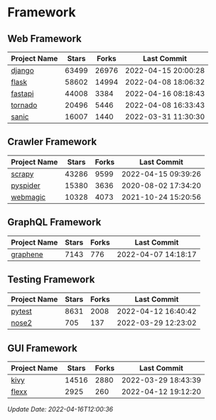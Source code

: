 # Framework

## Web Framework
| Project Name | Stars | Forks | Last Commit |
| ------------ | ----- | ----- | ----------- |
| [django](https://github.com/django/django) | 63499 | 26976 | 2022-04-15 20:00:28 |
| [flask](https://github.com/pallets/flask) | 58602 | 14994 | 2022-04-08 18:06:32 |
| [fastapi](https://github.com/tiangolo/fastapi) | 44008 | 3384 | 2022-04-16 08:18:43 |
| [tornado](https://github.com/tornadoweb/tornado) | 20496 | 5446 | 2022-04-08 16:33:43 |
| [sanic](https://github.com/sanic-org/sanic) | 16007 | 1440 | 2022-03-31 11:30:30 |

## Crawler Framework
| Project Name | Stars | Forks | Last Commit |
| ------------ | ----- | ----- | ----------- |
| [scrapy](https://github.com/scrapy/scrapy) | 43286 | 9599 | 2022-04-15 09:39:26 |
| [pyspider](https://github.com/binux/pyspider) | 15380 | 3636 | 2020-08-02 17:34:20 |
| [webmagic](https://github.com/code4craft/webmagic) | 10328 | 4073 | 2021-10-24 15:20:56 |

## GraphQL Framework
| Project Name | Stars | Forks | Last Commit |
| ------------ | ----- | ----- | ----------- |
| [graphene](https://github.com/graphql-python/graphene) | 7143 | 776 | 2022-04-07 14:18:17 |

## Testing Framework
| Project Name | Stars | Forks | Last Commit |
| ------------ | ----- | ----- | ----------- |
| [pytest](https://github.com/pytest-dev/pytest) | 8631 | 2008 | 2022-04-12 16:40:42 |
| [nose2](https://github.com/nose-devs/nose2) | 705 | 137 | 2022-03-29 12:23:02 |

## GUI Framework
| Project Name | Stars | Forks | Last Commit |
| ------------ | ----- | ----- | ----------- |
| [kivy](https://github.com/kivy/kivy) | 14516 | 2880 | 2022-03-29 18:43:39 |
| [flexx](https://github.com/flexxui/flexx) | 2925 | 260 | 2022-04-12 19:12:20 |

*Update Date: 2022-04-16T12:00:36*